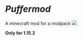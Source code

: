 # _Puffermod_
A minecraft mod for a modpack [![](http://cf.way2muchnoise.eu/puffermod.svg)](https://www.curseforge.com/minecraft/mc-mods/puffermod)

**Only for 1.15.2**